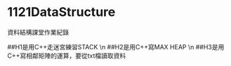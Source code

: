 # 1121DataStructure

資料結構課堂作業紀錄

##H1是用C++走迷宮練習STACK \n
##H2是用C++寫MAX HEAP \n
##H3是用C++寫相鄰矩陣的運算，要從txt檔讀取資料
